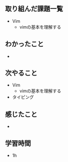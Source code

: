 ## 取り組んだ課題一覧
- Vim
    - vimの基本を理解する

## わかったこと
- 
## 次やること
- Vim
    - vimの基本を理解する
- タイピング

## 感じたこと
- 

## 学習時間
- 1h